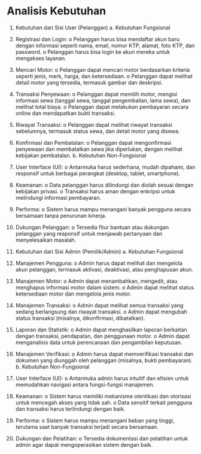 # Analisis Kebutuhan
1. Kebutuhan dari Sisi User (Pelanggan)
a. Kebutuhan Fungsional
1.	Registrasi dan Login:
o	Pelanggan harus bisa mendaftar akun baru dengan informasi seperti nama, email, nomor KTP, alamat, foto KTP, dan password.
o	Pelanggan harus bisa login ke akun mereka untuk mengakses layanan.
2.	Mencari Motor:
o	Pelanggan dapat mencari motor berdasarkan kriteria seperti jenis, merk, harga, dan ketersediaan.
o	Pelanggan dapat melihat detail motor yang tersedia, termasuk gambar dan deskripsi.
3.	Transaksi Penyewaan:
o	Pelanggan dapat memilih motor, mengisi informasi sewa (tanggal sewa, tanggal pengembalian, lama sewa), dan melihat total biaya.
o	Pelanggan dapat melakukan pembayaran secara online dan mendapatkan bukti transaksi.
4.	Riwayat Transaksi:
o	Pelanggan dapat melihat riwayat transaksi sebelumnya, termasuk status sewa, dan detail motor yang disewa.
5.	Konfirmasi dan Pembatalan:
o	Pelanggan dapat mengonfirmasi penyewaan dan membatalkan sewa jika diperlukan, dengan melihat kebijakan pembatalan.
b. Kebutuhan Non-Fungsional
1.	User Interface (UI):
o	Antarmuka harus sederhana, mudah dipahami, dan responsif untuk berbagai perangkat (desktop, tablet, smartphone).
2.	Keamanan:
o	Data pelanggan harus dilindungi dan diolah sesuai dengan kebijakan privasi.
o	Transaksi harus aman dengan enkripsi untuk melindungi informasi pembayaran.
3.	Performa:
o	Sistem harus mampu menangani banyak pengguna secara bersamaan tanpa penurunan kinerja.
4.	Dukungan Pelanggan:
o	Tersedia fitur bantuan atau dukungan pelanggan yang responsif untuk menjawab pertanyaan dan menyelesaikan masalah.

2. Kebutuhan dari Sisi Admin (Pemilik/Admin)
a. Kebutuhan Fungsional
1.	Manajemen Pengguna:
o	Admin harus dapat melihat dan mengelola akun pelanggan, termasuk aktivasi, deaktivasi, atau penghapusan akun.
2.	Manajemen Motor:
o	Admin dapat menambahkan, mengedit, atau menghapus informasi motor dalam sistem.
o	Admin dapat melihat status ketersediaan motor dan mengelola jenis motor.
3.	Manajemen Transaksi:
o	Admin dapat melihat semua transaksi yang sedang berlangsung dan riwayat transaksi.
o	Admin dapat mengubah status transaksi (misalnya, dikonfirmasi, dibatalkan).
4.	Laporan dan Statistik:
o	Admin dapat menghasilkan laporan berkaitan dengan transaksi, pendapatan, dan penggunaan motor.
o	Admin dapat menganalisis data untuk perencanaan dan pengambilan keputusan.
5.	Manajemen Verifikasi:
o	Admin harus dapat memverifikasi transaksi dan dokumen yang diunggah oleh pelanggan (misalnya, bukti pembayaran).
b. Kebutuhan Non-Fungsional
1.	User Interface (UI):
o	Antarmuka admin harus intuitif dan efisien untuk memudahkan navigasi antara fungsi-fungsi manajemen.
2.	Keamanan:
o	Sistem harus memiliki mekanisme otentikasi dan otorisasi untuk mencegah akses yang tidak sah.
o	Data sensitif terkait pengguna dan transaksi harus terlindungi dengan baik.
3.	Performa:
o	Sistem harus mampu menangani beban yang tinggi, terutama saat banyak transaksi terjadi secara bersamaan.
4.	Dukungan dan Pelatihan:
o	Tersedia dokumentasi dan pelatihan untuk admin agar dapat mengoperasikan sistem dengan baik.
